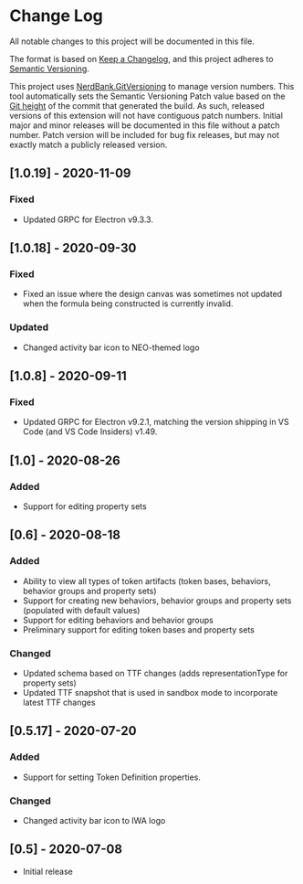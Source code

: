 # Change Log

All notable changes to this project will be documented in this file.

The format is based on [Keep a Changelog](https://keepachangelog.com/en/1.0.0/),
and this project adheres to [Semantic Versioning](https://semver.org/spec/v2.0.0.html).

This project uses [NerdBank.GitVersioning](https://github.com/AArnott/Nerdbank.GitVersioning)
to manage version numbers. This tool automatically sets the Semantic Versioning Patch
value based on the [Git height](https://github.com/AArnott/Nerdbank.GitVersioning#what-is-git-height)
of the commit that generated the build. As such, released versions of this extension
will not have contiguous patch numbers. Initial major and minor releases will be documented
in this file without a patch number. Patch version will be included for bug fix releases, but
may not exactly match a publicly released version.

## [1.0.19] - 2020-11-09

### Fixed

- Updated GRPC for Electron v9.3.3.

## [1.0.18] - 2020-09-30

### Fixed

- Fixed an issue where the design canvas was sometimes not updated when the formula being 
  constructed is currently invalid.

### Updated 

- Changed activity bar icon to NEO-themed logo

## [1.0.8] - 2020-09-11

### Fixed

- Updated GRPC for Electron v9.2.1, matching the version shipping in VS Code (and VS Code Insiders) v1.49.

## [1.0] - 2020-08-26

### Added

- Support for editing property sets

## [0.6] - 2020-08-18

### Added

- Ability to view all types of token artifacts (token bases, behaviors, behavior groups and property sets)
- Support for creating new behaviors, behavior groups and property sets (populated with default values)
- Support for editing behaviors and behavior groups
- Preliminary support for editing token bases and property sets

### Changed

- Updated schema based on TTF changes (adds representationType for property sets)
- Updated TTF snapshot that is used in sandbox mode to incorporate latest TTF changes

## [0.5.17] - 2020-07-20

### Added

- Support for setting Token Definition properties.

### Changed

- Changed activity bar icon to IWA logo

## [0.5] - 2020-07-08

- Initial release
